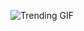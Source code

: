 ![Trending GIF](https://media3.giphy.com/media/v1.Y2lkPThiYjIxNzcyNWh6bjk3eWVvNG5hYnVqeXQxcXVmbDhjbGY5Z3FwN3Bvc2Mwb3E5aiZlcD12MV9naWZzX3NlYXJjaCZjdD1n/GfLyPobJEnWDBJOhye/giphy.gif)
